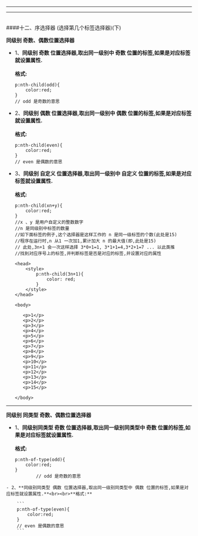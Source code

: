 


***
***
<br>
####十二、序选择器 (选择第几个标签选择器)(下)

**同级别 奇数、偶数位置选择器**

- 1、**同级别 奇数 位置选择器,取出同一级别中 奇数 位置的标签,如果是对应标签就设置属性.**<br><br>**格式:**

    ```
    p:nth-child(odd){
        color:red;
    }
    // odd 是奇数的意思
    ```
    
- 2、**同级别 偶数 位置选择器,取出同一级别中 偶数 位置的标签,如果是对应标签就设置属性.**<br><br>**格式:**

    ```
    p:nth-child(even){
        color:red;
    }
    // even 是偶数的意思
    ```
    
- 3、**同级别 自定义 位置选择器,取出同一级别中 自定义 位置的标签,如果是对应标签就设置属性.**<br><br>**格式:**

    ```
    p:nth-child(xn+y){
        color:red;
    }
    //x 、y 是用户自定义的整数数字
    //n 是同级别中标签的数量
    //如下面标签的例子,这个选择器是这样工作的 n 是同一级标签的个数(此处是15)
    //程序在运行时,n 从1 一次加1,累计加大 n 的最大值(即,此处是15)
    // 此处,3n+1 会一次这样选择 3*0+1=1, 3*1+1=4,3*2+1=7 ... 以此类推
    //找到对应序号上的标签,并判断标签是否是对应的标签,并设置对应的属性
    
    <head> 
        <style> 
            p:nth-child(3n+1){
                color: red;
            } 
        </style> 
    </head>

    <body>

       <p>1</p>
       <p>2</p>
       <p>3</p>
       <p>4</p>
       <p>5</p>
       <p>6</p>
       <p>7</p>
       <p>8</p>
       <p>9</p>
       <p>10</p>
       <p>11</p>
       <p>12</p>
       <p>13</p>
       <p>14</p>
       <p>15</p>

    </body>

    ```
    

    
***
**同级别 同类型 奇数、偶数位置选择器**

- 1、**同级别同类型 奇数 位置选择器,取出同一级别同类型中 奇数 位置的标签,如果是对应标签就设置属性.**<br><br>**格式:**

    ```
    p:nth-of-type(odd){
        color:red;
    }
            // odd 是奇数的意思
```
- 2、**同级别同类型 偶数 位置选择器,取出同一级别同类型中 偶数 位置的标签,如果是对应标签就设置属性.**<br><br>**格式:**

    ```
    p:nth-of-type(even){
        color:red;
    }
    // even 是偶数的意思
    ```

